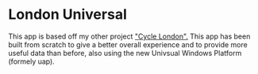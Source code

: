 # London Universal

This app is based off my other project ["Cycle London".](https://github.com/lewisjohnson/Cycle-London-Universal) This app has been built from scratch to give a better overall experience and to provide more useful data than before, also using the new Univsual Windows Platform (formely uap).
